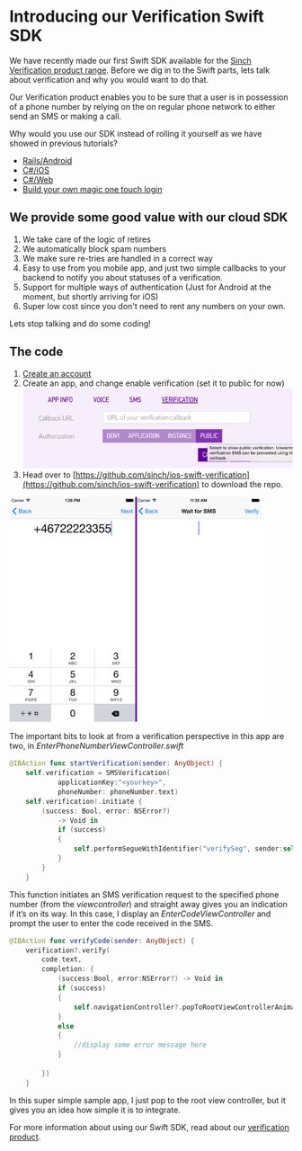 # Introducing our Verification Swift SDK

We have recently made our first Swift SDK available for the [Sinch Verification product range](https://www.sinch.com/products/verification/). Before we dig in to the Swift parts, lets talk about verification and why you would want to do that. 

Our Verification product enables you to be sure that a user is in possession of a phone number by relying on the on regular phone network to either send an SMS or making a call. 

Why would you use our SDK instead of rolling it yourself as we have showed in previous tutorials? 

- [Rails/Android](https://www.sinch.com/tutorials/two-factor-authentication-rails/)
- [C#/iOS](https://www.sinch.com/tutorials/build-two-authentication-system/)
- [C#/Web](https://www.sinch.com/tutorials/build-two-factor-authentication-system-pt-3/)
- [Build your own magic one touch login](https://www.sinch.com/tutorials/build-authenticator-app-sinch-otp-sharp/)

## We provide some good value with our cloud SDK
1. We take care of the logic of retires
2. We automatically block spam numbers
3. We make sure re-tries are handled in a correct way
4. Easy to use from you mobile app, and just two simple callbacks to your backend to notify you about statuses of a verification.
5. Support for multiple ways of authentication (Just for Android at the moment, but shortly arriving for iOS)
6. Super low cost since you don't need to rent any numbers on your own. 

Lets stop talking and do some coding!

## The code
 
1. [Create an account](https://www.sinch.com/dashboard/#/signup)
2. Create an app, and change enable verification (set it to public for now) 
![enable verification](images/configureapp.png)
3. Head over to [https://github.com/sinch/ios-swift-verification](https://github.com/sinch/ios-swift-verification) to download the repo.

![screenshots](images/screenshots.jpg)

The important bits to look at from a verification perspective in this app are two, in *EnterPhoneNumberViewController.swift* 

```swift
@IBAction func startVerification(sender: AnyObject) {
    self.verification = SMSVerification(
    		applicationKey:"<yourkey>", 
    		phoneNumber: phoneNumber.text)
    self.verification!.initiate { 
    	(success: Bool, error: NSError?) 
    		-> Void in
            if (success)
            {
                self.performSegueWithIdentifier("verifySeg", sender:self)
            }
        }
    }
```
This function initiates an SMS verification request to the specified phone number (from the *viewcontroller*) and straight away gives you an indication if it’s on its way. In this case, I display an *EnterCodeViewController* and prompt the user to enter the code received in the SMS. 

```swift
@IBAction func verifyCode(sender: AnyObject) {
    verification?.verify(
    	code.text, 
    	completion: { 
    		(success:Bool, error:NSError?) -> Void in
            if (success)
            {
            	self.navigationController?.popToRootViewControllerAnimated(true)
            }
            else
            {
                //display some error message here
            }
            
        })
    }
```

In this super simple sample app, I just pop to the root view controller, but it gives you an idea how simple it is to integrate. 

For more information about using our Swift SDK, read about our [verification product](https://www.sinch.com/docs/verification/ios/).
